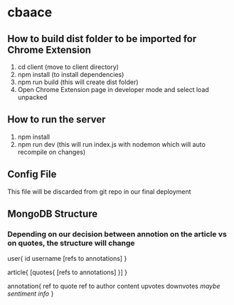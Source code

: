 # cbaace

## How to build dist folder to be imported for Chrome Extension
1. cd client (move to client directory)
1. npm install (to install dependencies) 
1. npm run build (this will create dist folder)
1. Open Chrome Extension page in developer mode and select load unpacked

## How to run the server
1. npm install
1. npm run dev (this will run index.js with nodemon which will auto recompile on changes)

## Config File
This file will be discarded from git repo in our final deployment

## MongoDB Structure
### Depending on our decision between annotion on the article vs on quotes, the structure will change

user{
    id
    username
    [refs to annotations]
}

article{
    [quotes{
        [refs to annotations]
    }]
}

annotation{
    ref to quote
    ref to author
    content
    upvotes
    downvotes
    *maybe sentiment info*
}
